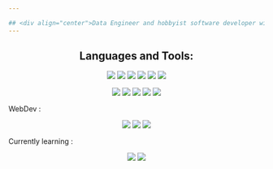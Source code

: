 ```yaml
---

## <div align="center">Data Engineer and hobbyist software developer with a background in Fundamental & Applied Physics. 
---
```


## <h2 align="center">Languages and Tools:</h2>

<p align="center">
  
<img src="https://img.shields.io/badge/-Python-yellow?style=flat-square&logo=python"/>
<img src="https://img.shields.io/badge/-Docker-blue?style=flat-square&logo=docker"/>
<img src="https://img.shields.io/badge/-Kubernetes-cyan?style=flat-square&logo=kubernetes"/>
<img src="https://img.shields.io/badge/-Ansible-grey?style=flat-square&logo=ansible"/>
<img src="https://img.shields.io/badge/-Git-black?style=flat-square&logo=git"/>
<img src="https://img.shields.io/badge/-Bash-black?style=flat-square&logo=gnubash"/>

</p>
<p align="center">
<img src="https://img.shields.io/badge/-MongoDB-black?style=flat-square&logo=mongodb"/>
<img src="https://img.shields.io/badge/-MySQL-black?style=flat-square&logo=mysql"/>
<img src="https://img.shields.io/badge/-PostgreSQL-black?style=flat-square&logo=postgresql"/>
<img src="https://img.shields.io/badge/-DuckDB-black?style=flat-square&logo=duckdb"/>
<img src="https://img.shields.io/badge/-Heroku-430098?style=flat-square&logo=heroku"/>


WebDev :
</p>
<p align="center">
<img src="https://img.shields.io/badge/-HTML5-E34F26?style=flat-square&logo=html5&logoColor=white"/>
<img src="https://img.shields.io/badge/-CSS3-1572B6?style=flat-square&logo=css3"/>
<img src="https://img.shields.io/badge/-Bootstrap-563D7C?style=flat-square&logo=bootstrap"/>
</p>

Currently learning : 
</p>
<p align="center">
  <img src="https://img.shields.io/badge/-Rust-orange?style=flat-square&logo=rust&logoColor=white"/>
  <img src="https://img.shields.io/badge/-C++-00599C?style=flat-square&logo=cplusplus"/>
</p>
<br/>


<!---
Swellisgood/Swellisgood is a ✨ special ✨ repository because its `README.md` (this file) appears on your GitHub profile.
You can click the Preview link to take a look at your changes.
--->
